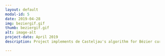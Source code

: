 ```yaml
---
layout: default
modal-id: 5
date: 2019-04-28
img: beziergif.gif
thumb: beziergif.gif
alt: image-alt
project-date: April 2019
description: Project implements de Casteljau's algorithm for Bézier curves to create an interactive curve editor. Users can draw several different curves and manipulate or delete their control points. Project was done in Pico-8 using Lua. Play around with it -<a href="https://jwhop.itch.io/bezier-editor">here on Itch.io!</a>

---
```

